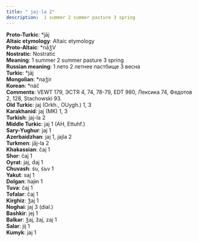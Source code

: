 ```yaml
---
title: " jaj-la 2"
description:  1 summer 2 summer pasture 3 spring
---
```


<strong>Proto-Turkic</strong>:  *jāj<br>
<strong>Altaic etymology</strong>:  Altaic etymology<br>
<strong> Proto-Altaic</strong>:  *nāǯV<br>
<strong>Nostratic</strong>:  Nostratic<br>
<strong>Meaning</strong>:  1 summer 2 summer pasture 3 spring<br>
<strong>Russian meaning</strong>:  1 лето 2 летнее пастбище 3 весна<br>
<strong>Turkic</strong>:  *jāj<br>
<strong>Mongolian</strong>:  *naǯir<br>
<strong>Korean</strong>:  *náč<br>
<strong>Comments</strong>:  VEWT 179, ЭСТЯ 4, 74, 78-79, EDT 980, Лексика 74, Федотов 2, 128, Stachowski 93.<br>
<strong>Old Turkic</strong>:  jaj (Orkh., OUygh.) 1, 3<br>
<strong>Karakhanid</strong>:  jaj (MK) 1, 3<br>
<strong>Turkish</strong>:  jaj-la 2<br>
<strong>Middle Turkic</strong>:  jaj 1 (AH, Ettuhf.)<br>
<strong>Sary-Yughur</strong>:  jaj 1<br>
<strong>Azerbaidzhan</strong>:  jaj 1, jajla 2<br>
<strong>Turkmen</strong>:  jāj-la 2<br>
<strong>Khakassian</strong>:  čaj 1<br>
<strong>Shor</strong>:  čaj 1<br>
<strong>Oyrat</strong>:  jaj, d́aj 1<br>
<strong>Chuvash</strong>:  śu, śъv 1<br>
<strong>Yakut</strong>:  saj 1<br>
<strong>Dolgan</strong>:  hajɨn 1<br>
<strong>Tuva</strong>:  čaj 1<br>
<strong>Tofalar</strong>:  čaj 1<br>
<strong>Kirghiz</strong>:  ǯaj 1<br>
<strong>Noghai</strong>:  jaj 3 (dial.)<br>
<strong>Bashkir</strong>:  jej 1<br>
<strong>Balkar</strong>:  ǯaj, žaj, zaj 1<br>
<strong>Salar</strong>:  jij 1<br>
<strong>Kumyk</strong>:  jaj 1<br>


